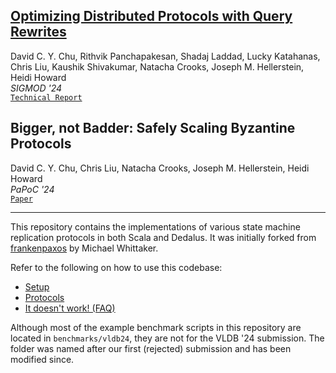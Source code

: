## [Optimizing Distributed Protocols with Query Rewrites](https://dl.acm.org/doi/pdf/10.1145/3639257)
David C. Y. Chu, Rithvik Panchapakesan, Shadaj Laddad, Lucky Katahanas, Chris Liu, Kaushik Shivakumar, Natacha Crooks, Joseph M. Hellerstein, Heidi Howard  
_SIGMOD '24_  
[`Technical Report`](https://arxiv.org/abs/2404.01593)

## Bigger, not Badder: Safely Scaling Byzantine Protocols
David C. Y. Chu, Chris Liu, Natacha Crooks, Joseph M. Hellerstein, Heidi Howard  
_PaPoC '24_  
[`Paper`](https://github.com/rithvikp/autocomp/blob/master/benchmarks/vldb24/Evil_Serverless_Consensus__PaPoC_2024.pdf)

---
This repository contains the implementations of various state machine replication protocols in both Scala and Dedalus. It was initially forked from [frankenpaxos](https://github.com/mwhittaker/frankenpaxos) by Michael Whittaker.

Refer to the following on how to use this codebase:
- [Setup](SETUP.md)
- [Protocols](PROTOCOLS.md)
- [It doesn't work! (FAQ)](FAQ.md)

Although most of the example benchmark scripts in this repository are located in `benchmarks/vldb24`, they are not for the VLDB '24 submission. The folder was named after our first (rejected) submission and has been modified since.
